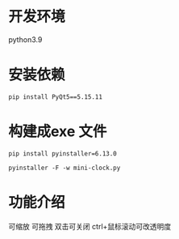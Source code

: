 # 开发环境

  python3.9


# 安装依赖

  `pip install PyQt5==5.15.11`

# 构建成exe 文件

  `pip install pyinstaller=6.13.0` 
  
  `pyinstaller -F -w mini-clock.py`


# 功能介绍

  可缩放
  可拖拽
  双击可关闭
  ctrl+鼠标滚动可改透明度
